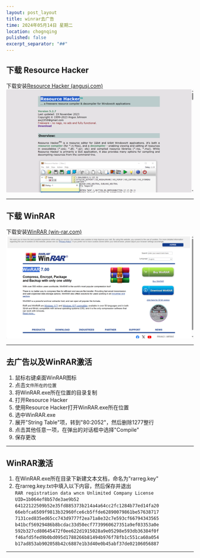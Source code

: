 ```yaml
---
layout: post_layout
title: winrar去广告
time: 2024年05月14日 星期二
location: chognqing
pulished: false
excerpt_separator: "##"
--- 
```

## 下载 Resource Hacker
下载安装[Resource Hacker (angusj.com)](https://angusj.com/resourcehacker/)
</br>
![Resource Hacker网站页面](../assets/img/WinRAR/Resource_Hacker.jpg)
***
## 下载 WinRAR
下载安装[WinRAR (win-rar.com)](https://www.win-rar.com/start.html?&L=0)
</br>
![WinRAR网站页面](../assets/img/WinRAR/WinRAR.jpg)
___
## 去广告以及WinRAR激活
1. 鼠标右键桌面WinRAR图标
2. 点击`文件所在的位置`
3. 将WinRAR.exe所在位置的目录复制
4. 打开Resource Hacker
5. 使用Resource Hacker打开WinRAR.exe所在位置
6. 选中WinRAR.exe
7. 展开"String Table"项，转到"80:2052"，然后删除1277整行
8. 点击其他任意一项，在弹出的对话框中选择"Compile"
9. 保存更改
___
## WinRAR激活
1. 在WinRAR.exe所在目录下新建文本文档，命名为"rarreg.key"
2. 在rarreg.key.txt中填入以下内容，然后保存并退出</br>
`RAR registration data
wncn
Unlimited Company License
UID=1b064ef8b57de3ae9b52
64122122509b52e35fd885373b214a4a64cc2fc1284b77ed14fa20
66ebfca6509f9813b32960fce6cb5ffde62890079861be57638717
7131ced835ed65cc743d9777f2ea71a8e32c7e593cf66794343565
b41bcf56929486b8bcdac33d50ecf7739960627351a9ef03353a0e
592b327cd80645472f0ee622d1915028a9e05298e593db36384f0f
f46afd5fed9b0bd095d1788266b81494b976f78fb1c551ca60a054
b17ad853ab902058b42c6887e1b3d40e0b45abf37de02106056887`
___


